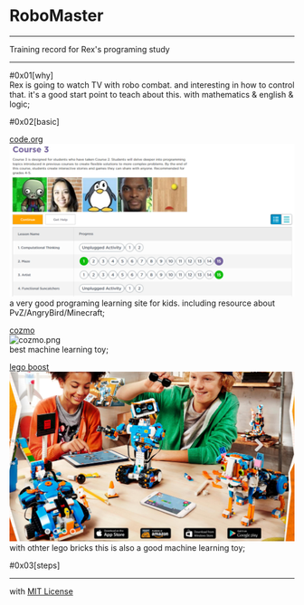 # RoboMaster

-----
Training record for Rex's programing study

----
#0x01[why]\
Rex is going to watch TV with robo combat. and interesting in how to control that. it's a good start point to teach about this. with mathematics & english & logic; 

#0x02[basic]

[code.org](https://code.org/)\
![codeorg.png](https://github.com/bluefalconjun/RoboMaster/blob/master/Pics/codeorg.png)\
a very good programing learning site for kids. including resource about PvZ/AngryBird/Minecraft;

[cozmo](https://www.anki.com/en-us/cozmo)\
![cozmo.png](https://github.com/bluefalconjun/RoboMaster/blob/master/Pics/czomo.png)\
best machine learning toy;

[lego boost](https://www.lego.com/en-us/boost)\
![legoboost.png](https://github.com/bluefalconjun/RoboMaster/blob/master/Pics/legoboost.png)\
with othter lego bricks this is also a good machine learning toy;

#0x03[steps]

-----
with [MIT License](https://github.com/bluefalconjun/RoboMaster/blob/master/LICENSE)
